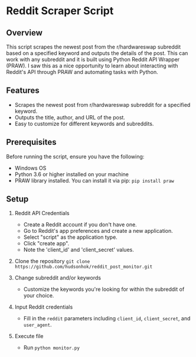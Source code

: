 # Reddit Scraper Script
## Overview
This script scrapes the newest post from the r/hardwareswap subreddit based on a specified keyword and outputs the details of the post. This can work with any subreddit and it is built using Python Reddit API Wrapper (PRAW). I saw this as a nice opportunity to learn about interacting with Reddit's API through PRAW and automating tasks with Python. 

## Features
* Scrapes the newest post from r/hardwareswap subreddit for a specified keyword.
* Outputs the title, author, and URL of the post.
* Easy to customize for different keywords and subreddits.

## Prerequisites
Before running the script, ensure you have the following:
* Windows OS
* Python 3.6 or higher installed on your machine
* PRAW library installed. You can install it via pip:
`pip install praw`

## Setup

1. Reddit API Credentials
    * Create a Reddit account if you don't have one.
    * Go to Reddit's app preferences and create a new application.
    * Select "script" as the application type.
    * Click "create app".
    * Note the 'client_id' and 'client_secret' values.

2. Clone the repository
`git clone https://github.com/hudsonhok/reddit_post_monitor.git`

3. Change subreddit and/or keywords
    * Customize the keywords you're looking for within the subreddit of your choice.

4. Input Reddit credentials
    * Fill in the `reddit` parameters including `client_id`, `client_secret`, and `user_agent`.

5. Execute file
    * Run `python monitor.py`
